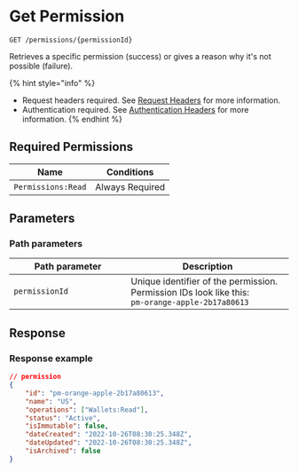 # Get Permission

`GET /permissions/{permissionId}`

Retrieves a specific permission (success) or gives a reason why it's not possible (failure).

{% hint style="info" %}
* Request headers required. See [Request Headers](../../../getting-started/request-headers.md) for more information.
* Authentication required. See [Authentication Headers](../../../getting-started/request-headers.md#authentication-headers) for more information.
{% endhint %}

## Required Permissions

| Name               | Conditions      |
| ------------------ | --------------- |
| `Permissions:Read` | Always Required |

## Parameters <a href="#parameters.1" id="parameters.1"></a>

### Path parameters <a href="#path-parameters" id="path-parameters"></a>

<table><thead><tr><th width="195.25641025641022">Path parameter</th><th>Description</th></tr></thead><tbody><tr><td><code>permissionId</code></td><td>Unique identifier of the permission. Permission IDs look like this:<br><code>pm-orange-apple-2b17a80613</code></td></tr></tbody></table>

## Response <a href="#response" id="response"></a>

### Response example <a href="#response-example" id="response-example"></a>

```json
// permission
{
    "id": "pm-orange-apple-2b17a80613",
    "name": "US",
    "operations": ["Wallets:Read"],
    "status": "Active",
    "isImmutable": false,
    "dateCreated": "2022-10-26T08:30:25.348Z",
    "dateUpdated": "2022-10-26T08:30:25.348Z",
    "isArchived": false
}
```
